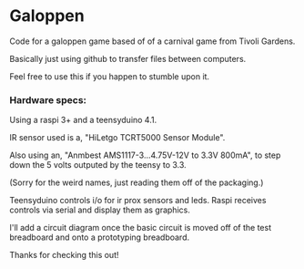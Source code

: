 # Galoppen
Code for a galoppen game based of of a carnival game from Tivoli Gardens.

Basically just using github to transfer files between computers.

Feel free to use this if you happen to stumble upon it.

### Hardware specs:

Using a raspi 3+ and a teensyduino 4.1.

IR sensor used is a, "HiLetgo TCRT5000 Sensor Module".

Also using an, "Anmbest AMS1117-3...4.75V-12V to 3.3V 800mA", to step down the 5 volts outputed by the teensy to 3.3.

(Sorry for the weird names, just reading them off of the packaging.)

Teensyduino controls i/o for ir prox sensors and leds.
Raspi receives controls via serial and display them as graphics.

I'll add a circuit diagram once the basic circuit is moved off of the test breadboard and onto a prototyping breadboard.

Thanks for checking this out!
